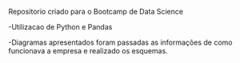 Repositorio criado para o Bootcamp de Data Science

-Utilizacao de Python e Pandas


-Diagramas apresentados foram passadas as informações de como funcionava a empresa e realizado os esquemas.
 
